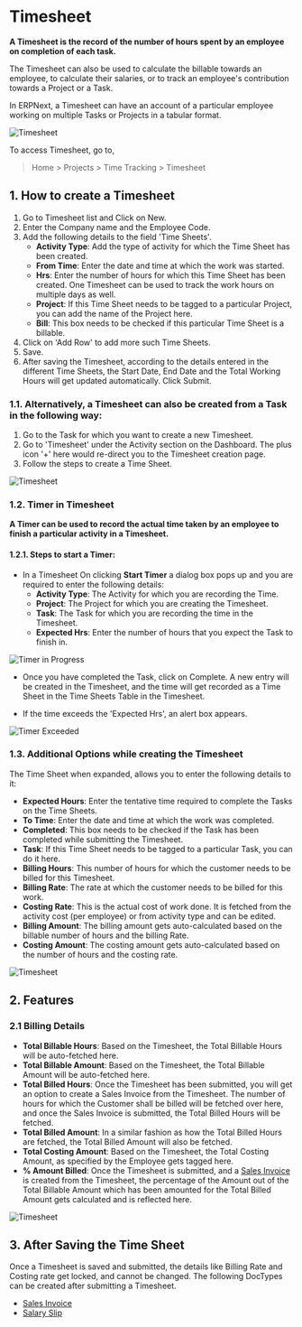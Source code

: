 <!-- add-breadcrumbs -->
# Timesheet

**A Timesheet is the record of the number of hours spent by an employee on completion of each task.**

The Timesheet can also be used to calculate the billable towards an employee, to calculate their salaries, or to track an employee's contribution towards a Project or a Task.

In ERPNext, a Timesheet can have an account of a particular employee working on multiple Tasks or Projects in a tabular format.

<img class="screenshot" alt="Timesheet" src="{{docs_base_url}}/v12/assets/img/project/projects-timesheet.png">

To access Timesheet, go to,

> Home > Projects > Time Tracking > Timesheet

## 1. How to create a Timesheet

  1. Go to Timesheet list and Click on New.
  2. Enter the Company name and the Employee Code.
  3. Add the following details to the field 'Time Sheets'.
      * **Activity Type**: Add the type of activity for which the Time Sheet has been created.
      * **From Time**: Enter the date and time at which the work was started.
      * **Hrs**: Enter the number of hours for which this Time Sheet has been created. One Timesheet can be used to track the work hours on multiple days as well.
      * **Project**: If this Time Sheet needs to be tagged to a particular Project, you can add the name of the Project here.
      * **Bill**: This box needs to be checked if this particular Time Sheet is a billable.
  4. Click on 'Add Row' to add more such Time Sheets.
  5. Save.
  6. After saving the Timesheet, according to the details entered in the different Time Sheets, the Start Date, End Date and the Total Working Hours will get updated automatically. Click Submit.

### 1.1. Alternatively, a Timesheet can also be created from a Task in the following way:

  1. Go to the Task for which you want to create a new Timesheet.
  2. Go to 'Timesheet' under the Activity section on the Dashboard. The plus icon '+' here would re-direct you to the Timesheet creation page.
  3. Follow the steps to create a Time Sheet.

  <img class="screenshot" alt="Timesheet" src="{{docs_base_url}}/v12/assets/img/project/projects-timesheet-from-task.gif">

### 1.2. Timer in Timesheet

**A Timer can be used to record the actual time taken by an employee to finish a particular activity in a Timesheet.**

#### 1.2.1. Steps to start a Timer:

- In a Timesheet On clicking **Start Timer** a dialog box pops up and you are required to enter the following details:
    * **Activity Type**: The Activity for which you are recording the Time.
    * **Project**: The Project for which you are creating the Timesheet.
    * **Task**: The Task for which you are recording the time in the Timesheet.
    * **Expected Hrs**: Enter the number of hours that you expect the Task to finish in.

<img class="screenshot" alt="Timer in Progress" src="{{docs_base_url}}/v12/assets/img/project/projects-timer-in-timesheet.gif">

- Once you have completed the Task, click on Complete. A new entry will be created in the Timesheet, and the time will get recorded as a Time Sheet in the Time Sheets Table in the Timesheet.

- If the time exceeds the 'Expected Hrs', an alert box appears.

<img class="screenshot" alt="Timer Exceeded" src="{{docs_base_url}}/v12/assets/img/project/projects-timer-time-exceed.png">


### 1.3. Additional Options while creating the Timesheet

The Time Sheet when expanded, allows you to enter the following details to it:

   * **Expected Hours**: Enter the tentative time required to complete the Tasks on the Time Sheets.
   * **To Time**: Enter the date and time at which the work was completed.
   * **Completed**: This box needs to be checked if the Task has been completed while submitting the Timesheet.
   * **Task**: If this Time Sheet needs to be tagged to a particular Task, you can do it here.
   * **Billing Hours**: This number of hours for which the customer needs to be billed for this Timesheet.
   * **Billing Rate**: The rate at which the customer needs to be billed for this work.
   * **Costing Rate**: This is the actual cost of work done. It is fetched from the activity cost (per employee) or from activity type and can be edited.
   * **Billing Amount**: The billing amount gets auto-calculated based on the billable number of hours and the billing Rate.
   * **Costing Amount**: The costing amount gets auto-calculated based on the number of hours and the costing rate.

   <img class="screenshot" alt="Timesheet" src="{{docs_base_url}}/v12/assets/img/project/projects-time-sheet-expansion.png">

## 2. Features

### 2.1 Billing Details

* **Total Billable Hours**: Based on the Timesheet, the Total Billable Hours will be auto-fetched here.
* **Total Billable Amount**: Based on the Timesheet, the Total Billable Amount will be auto-fetched here.
* **Total Billed Hours**: Once the Timesheet has been submitted, you will get an option to create a Sales Invoice from the Timesheet. The number of hours for which the Customer shall be billed will be fetched over here, and once the Sales Invoice is submitted, the Total Billed Hours will be fetched.
* **Total Billed Amount**: In a similar fashion as how the Total Billed Hours are fetched, the Total Billed Amount will also be fetched.
* **Total Costing Amount**: Based on the Timesheet, the Total Costing Amount, as specified by the Employee gets tagged here.
* **% Amount Billed**: Once the Timesheet is submitted, and a [Sales Invoice](/docs/v12/user/manual/en/projects/sales-invoice-from-timesheet) is created from the Timesheet, the percentage of the Amount out of the Total Billable Amount which has been amounted for the Total Billed Amount gets calculated and is reflected here.

<img class="screenshot" alt="Timesheet" src="{{docs_base_url}}/v12/assets/img/project/projects-timesheet-billing-details.png">

## 3. After Saving the Time Sheet

Once a Timesheet is saved and submitted, the details like Billing Rate and Costing rate get locked, and cannot be changed. The following DocTypes can be created after submitting a Timesheet.

 * [Sales Invoice](/docs/v12/user/manual/en/projects/sales-invoice-from-timesheet)
 * [Salary Slip](/docs/v12/user/manual/en/projects/salary-slip-from-timesheet)

